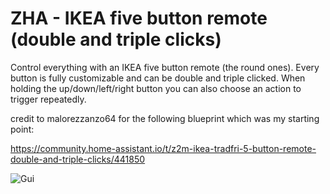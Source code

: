 # ZHA - IKEA five button remote (double and triple clicks)

Control everything with an IKEA five button remote (the round ones).
Every button is fully customizable and can be double and triple clicked.
When holding the up/down/left/right button you can also choose an action to trigger repeatedly.
    
credit to malorezzanzo64 for the following blueprint which was my starting point:

https://community.home-assistant.io/t/z2m-ikea-tradfri-5-button-remote-double-and-triple-clicks/441850

![Gui](https://i.ibb.co/rQ6J5S0/Ikea-Remote.jpg)

